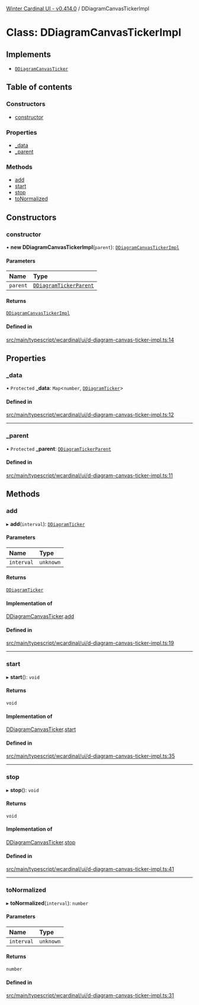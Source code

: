 [Winter Cardinal UI - v0.414.0](../index.md) / DDiagramCanvasTickerImpl

# Class: DDiagramCanvasTickerImpl

## Implements

- [`DDiagramCanvasTicker`](../interfaces/DDiagramCanvasTicker.md)

## Table of contents

### Constructors

- [constructor](DDiagramCanvasTickerImpl.md#constructor)

### Properties

- [\_data](DDiagramCanvasTickerImpl.md#_data)
- [\_parent](DDiagramCanvasTickerImpl.md#_parent)

### Methods

- [add](DDiagramCanvasTickerImpl.md#add)
- [start](DDiagramCanvasTickerImpl.md#start)
- [stop](DDiagramCanvasTickerImpl.md#stop)
- [toNormalized](DDiagramCanvasTickerImpl.md#tonormalized)

## Constructors

### constructor

• **new DDiagramCanvasTickerImpl**(`parent`): [`DDiagramCanvasTickerImpl`](DDiagramCanvasTickerImpl.md)

#### Parameters

| Name | Type |
| :------ | :------ |
| `parent` | [`DDiagramTickerParent`](../interfaces/DDiagramTickerParent.md) |

#### Returns

[`DDiagramCanvasTickerImpl`](DDiagramCanvasTickerImpl.md)

#### Defined in

[src/main/typescript/wcardinal/ui/d-diagram-canvas-ticker-impl.ts:14](https://github.com/winter-cardinal/winter-cardinal-ui/blob/v0.414.0/src/main/typescript/wcardinal/ui/d-diagram-canvas-ticker-impl.ts#L14)

## Properties

### \_data

• `Protected` **\_data**: `Map`\<`number`, [`DDiagramTicker`](DDiagramTicker.md)\>

#### Defined in

[src/main/typescript/wcardinal/ui/d-diagram-canvas-ticker-impl.ts:12](https://github.com/winter-cardinal/winter-cardinal-ui/blob/v0.414.0/src/main/typescript/wcardinal/ui/d-diagram-canvas-ticker-impl.ts#L12)

___

### \_parent

• `Protected` **\_parent**: [`DDiagramTickerParent`](../interfaces/DDiagramTickerParent.md)

#### Defined in

[src/main/typescript/wcardinal/ui/d-diagram-canvas-ticker-impl.ts:11](https://github.com/winter-cardinal/winter-cardinal-ui/blob/v0.414.0/src/main/typescript/wcardinal/ui/d-diagram-canvas-ticker-impl.ts#L11)

## Methods

### add

▸ **add**(`interval`): [`DDiagramTicker`](DDiagramTicker.md)

#### Parameters

| Name | Type |
| :------ | :------ |
| `interval` | `unknown` |

#### Returns

[`DDiagramTicker`](DDiagramTicker.md)

#### Implementation of

[DDiagramCanvasTicker](../interfaces/DDiagramCanvasTicker.md).[add](../interfaces/DDiagramCanvasTicker.md#add)

#### Defined in

[src/main/typescript/wcardinal/ui/d-diagram-canvas-ticker-impl.ts:19](https://github.com/winter-cardinal/winter-cardinal-ui/blob/v0.414.0/src/main/typescript/wcardinal/ui/d-diagram-canvas-ticker-impl.ts#L19)

___

### start

▸ **start**(): `void`

#### Returns

`void`

#### Implementation of

[DDiagramCanvasTicker](../interfaces/DDiagramCanvasTicker.md).[start](../interfaces/DDiagramCanvasTicker.md#start)

#### Defined in

[src/main/typescript/wcardinal/ui/d-diagram-canvas-ticker-impl.ts:35](https://github.com/winter-cardinal/winter-cardinal-ui/blob/v0.414.0/src/main/typescript/wcardinal/ui/d-diagram-canvas-ticker-impl.ts#L35)

___

### stop

▸ **stop**(): `void`

#### Returns

`void`

#### Implementation of

[DDiagramCanvasTicker](../interfaces/DDiagramCanvasTicker.md).[stop](../interfaces/DDiagramCanvasTicker.md#stop)

#### Defined in

[src/main/typescript/wcardinal/ui/d-diagram-canvas-ticker-impl.ts:41](https://github.com/winter-cardinal/winter-cardinal-ui/blob/v0.414.0/src/main/typescript/wcardinal/ui/d-diagram-canvas-ticker-impl.ts#L41)

___

### toNormalized

▸ **toNormalized**(`interval`): `number`

#### Parameters

| Name | Type |
| :------ | :------ |
| `interval` | `unknown` |

#### Returns

`number`

#### Defined in

[src/main/typescript/wcardinal/ui/d-diagram-canvas-ticker-impl.ts:31](https://github.com/winter-cardinal/winter-cardinal-ui/blob/v0.414.0/src/main/typescript/wcardinal/ui/d-diagram-canvas-ticker-impl.ts#L31)
